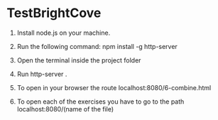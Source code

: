 # TestBrightCove
1. Install node.js on your machine.

2. Run the following command: npm install -g http-server

3. Open the terminal inside the project folder 

4. Run http-server .

5. To open in your browser the route localhost:8080/6-combine.html

6. To open each of the exercises you have to go to the path localhost:8080/(name of the file)
